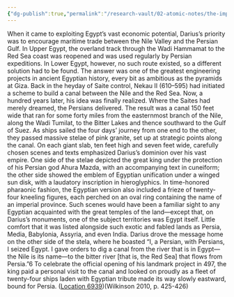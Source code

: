 ```yaml
---
{"dg-publish":true,"permalink":"/research-vault/02-atomic-notes/the-importance-of-the-canal-of-the-pharaohs-in-darius-s-dominion-over-egypt/"}
---
```


When it came to exploiting Egypt’s vast economic potential, Darius’s priority was to encourage maritime trade between the Nile Valley and the Persian Gulf. In Upper Egypt, the overland track through the Wadi Hammamat to the Red Sea coast was reopened and was used regularly by Persian expeditions. In Lower Egypt, however, no such route existed, so a different solution had to be found. The answer was one of the greatest engineering projects in ancient Egyptian history, every bit as ambitious as the pyramids at Giza. Back in the heyday of Saite control, Nekau II (610–595) had initiated a scheme to build a canal between the Nile and the Red Sea. Now, a hundred years later, his idea was finally realized. Where the Saites had merely dreamed, the Persians delivered. The result was a canal 150 feet wide that ran for some forty miles from the easternmost branch of the Nile, along the Wadi Tumilat, to the Bitter Lakes and thence southward to the Gulf of Suez. As ships sailed the four days’ journey from one end to the other, they passed massive stelae of pink granite, set up at strategic points along the canal. On each giant slab, ten feet high and seven feet wide, carefully chosen scenes and texts emphasized Darius’s dominion over his vast empire. One side of the stelae depicted the great king under the protection of his Persian god Ahura Mazda, with an accompanying text in cuneiform; the other side showed the emblem of Egyptian unification under a winged sun disk, with a laudatory inscription in hieroglyphics. In time-honored pharaonic fashion, the Egyptian version also included a frieze of twenty-four kneeling figures, each perched on an oval ring containing the name of an imperial province. Such scenes would have been a familiar sight to any Egyptian acquainted with the great temples of the land—except that, on Darius’s monuments, one of the subject territories was Egypt itself. Little comfort that it was listed alongside such exotic and fabled lands as Persia, Media, Babylonia, Assyria, and even India. Darius drove the message home on the other side of the stela, where he boasted “I, a Persian, with Persians, I seized Egypt. I gave orders to dig a canal from the river that is in Egypt—the Nile is its name—to the bitter river [that is, the Red Sea] that flows from Persia.”6 To celebrate the official opening of his landmark project in 497, the king paid a personal visit to the canal and looked on proudly as a fleet of twenty-four ships laden with Egyptian tribute made its way slowly eastward, bound for Persia. ([Location 6939](https://readwise.io/to_kindle?action=open&asin=B004FGMZAI&location=6939))(Wilkinson 2010, p. 425-426)